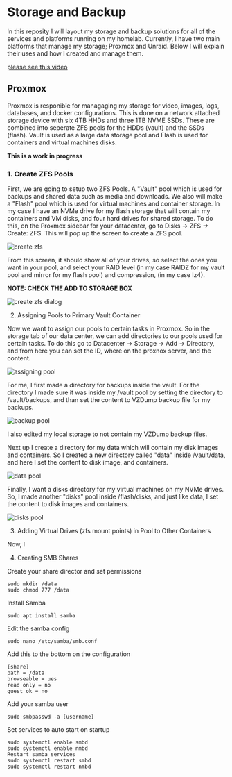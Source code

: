 # Storage and Backup
In this reposity I will layout my storage and backup solutions for all of the services and platforms running on my homelab. Currently, I have two main platforms that manage my storage; Proxmox and Unraid. Below I will explain their uses and how I created and manage them.

[please see this video](https://youtu.be/zLFB6ulC0Fg)

## Proxmox
Proxmox is responible for managaging my storage for video, images, logs, databases, and docker configurations. This is done on a network attached storage device with six 4TB HHDs and three 1TB NVME SSDs. These are combined into seperate ZFS pools for the HDDs (vault) and the SSDs (flash). Vault is used as a large data storage pool and Flash is used for containers and virtual machines disks.

__This is a work in progress__

### 1. Create ZFS Pools

First, we are going to setup two ZFS Pools. A "Vault" pool which is used for backups and shared data such as media and downloads. We also will make a "Flash" pool which is used for virtual machines and container storage. In my case I have an NVMe drive for my flash storage that will contain my containers and VM disks, and four hard drives for shared storage. To do this, on the Proxmox sidebar for your datacenter, go to Disks -> ZFS -> Create: ZFS. This will pop up the screen to create a ZFS pool.

![create zfs](https://github.com/TechHutTV/homelab/blob/main/storage/createzfs.png)

From this screen, it should show all of your drives, so select the ones you want in your pool, and select your RAID level (in my case RAIDZ for my vault pool and mirror for my flash pool) and compression, (in my case lz4). 

**NOTE: CHECK THE ADD TO STORAGE BOX**

![create zfs dialog](https://github.com/TechHutTV/homelab/blob/main/storage/createzfsdialog.png)

2. Assigning Pools to Primary Vault Container

Now we want to assign our pools to certain tasks in Proxmox. So in the storage tab of our data center, we can add directories to our pools used for certain tasks. To do this go to Datacenter -> Storage -> Add -> Directory, and from here you can set the ID, where on the proxnox server, and the content.

![assigning pool](https://github.com/TechHutTV/homelab/blob/main/storage/assigningpool.png)

For me, I first made a directory for backups inside the vault. For the directory I made sure it was inside my /vault pool by setting the directory to /vault/backups, and than set the content to VZDump backup file for my backups.

![backup pool](https://github.com/TechHutTV/homelab/blob/main/storage/backuppool.png)

I also edited my local storage to not contain my VZDump backup files.

Next up I create a directory for my data which will contain my disk images and containers. So I created a new directory called "data" inside /vault/data, and here I set the content to disk image, and containers.

![data pool](https://github.com/TechHutTV/homelab/blob/main/storage/datapool.png)

Finally, I want a disks directory for my virtual machines on my NVMe drives. So, I made another "disks" pool inside /flash/disks, and just like data, I set the content to disk images and containers.

![disks pool](https://github.com/TechHutTV/homelab/blob/main/storage/diskspool.png)

3. Adding Virtual Drives (zfs mount points) in Pool to Other Containers

Now, I

4. Creating SMB Shares

Create your share director and set permissions 
```
sudo mkdir /data
sudo chmod 777 /data
```
Install Samba
```
sudo apt install samba
```
Edit the samba config
```
sudo nano /etc/samba/smb.conf
```
Add this to the bottom on the configuration
```
[share]
path = /data
browseable = ues
read only = no
guest ok = no
```
Add your samba user
```
sudo smbpasswd -a [username]
```
Set services to auto start on startup
```
sudo systemctl enable smbd
sudo systemctl enable nmbd
Restart samba services
sudo systemctl restart smbd
sudo systemctl restart nmbd
```
